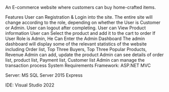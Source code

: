An E-commerce website where customers can buy home-crafted items.

Features
User can Registration & Login into the site.
The entire site will change according to the role, depending on whether the User is Customer or Admin.
User can logout after completing.
User can View Product information
User can Select the product and add it to the cart to order
If User Role is Admin, He Can Enter the Admin Dashboard
The admin dashboard will display some of the relevant statistics of the website including Order list, Top Three Buyers, Top Three Popular Products, Revenue
Admin can add, update the product
Admin can see details of order list, product list, Payment list, Customer list
Admin can manage the transaction process
System Requirements
Framework: ASP.NET MVC

Server: MS SQL Server 2015 Express

IDE: Visual Studio 2022
